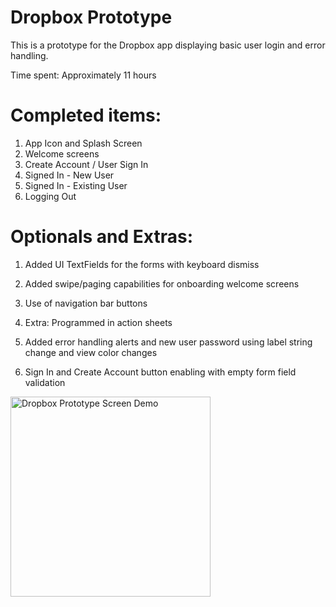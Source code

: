 # Dropbox Prototype

This is a prototype for the Dropbox app displaying basic user login and error handling.

Time spent: Approximately 11 hours

# Completed items:

1. App Icon and Splash Screen
2. Welcome screens
3. Create Account / User Sign In
4. Signed In - New User
5. Signed In - Existing User
6. Logging Out

# Optionals and Extras:

1. Added UI TextFields for the forms with keyboard dismiss

2. Added swipe/paging capabilities for onboarding welcome screens

3. Use of navigation bar buttons

4. Extra: Programmed in action sheets

5. Added error handling alerts and new user password using label string change and view color changes

6. Sign In and Create Account button enabling with empty form field validation

<img src="https://github.com/losifer/codepath-dropbox/blob/master/dropbox.gif" alt="Dropbox Prototype Screen Demo" width="320" />